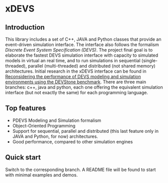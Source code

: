 # xDEVS

## Introduction

This library includes a set of C++, JAVA and Python classes that provide an event-driven simulation interface. The interface also follows the formalism *Discrete Event System Specification (DEVS)*. The project final goal is to elaborate the fastest DEVS simulation interface with capacity to simulated models in virtual an real time, and to run simulations in sequential (single-threaded), parallel (multi-threaded) and distributed (not shared memory) architectures. Initial research in the xDEVS interface can be found in [Reconsidering the performance of DEVS modeling and simulation environments using the DEVStone benchmark](http://doi.org/10.1177/0037549717690447). There are three main branches: c++, java and python, each one offering the equivalent simulation interface (but not exactly the same) for each programming language.

## Top features

- PDEVS Modeling and Simulation formalism
- Object-Oriented Programming
- Support for sequential, parallel and distributed (this last feature only in JAVA and Python, for now) architectures.
- Good performance, compared to other simulation engines

## Quick start

Switch to the corresponding branch. A README file will be found to start with minimal examples and demos.
